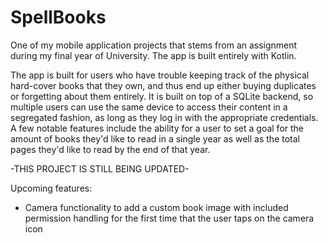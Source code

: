 # SpellBooks
One of my mobile application projects that stems from an assignment during my final year of University.  The app is built entirely with Kotlin.

The app is built for users who have trouble keeping track of the physical hard-cover books that they own, and thus end up either buying duplicates or forgetting about them entirely.  It is built on top of a SQLite backend, so multiple users can use the same device to access their content in a segregated fashion, as long as they log in with the appropriate credentials.  A few notable features include the ability for a user to set a goal for the amount of books they'd like to read in a single year as well as the total pages they'd like to read by the end of that year.

-THIS PROJECT IS STILL BEING UPDATED-

Upcoming features:
* Camera functionality to add a custom book image with included permission handling for the first time that the user taps on the camera icon
